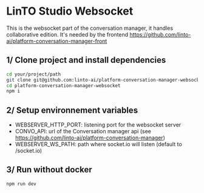 # LinTO Studio Websocket

This is the websocket part of the conversation manager, it handles collaborative edition. It's needed by the frontend https://github.com/linto-ai/platform-conversation-manager-front

## 1/ Clone project and install dependencies

```bash
cd your/project/path
git clone git@github.com:linto-ai/platform-conversation-manager-websocket.git
cd platform-conversation-manager-websocket
npm i
```

## 2/ Setup environnement variables

- WEBSERVER_HTTP_PORT: listening port for the websocket server
- CONVO_API: url of the Conversation manager api (see https://github.com/linto-ai/platform-conversation-manager)
- WEBSERVER_WS_PATH: path where socket.io will listen (default to /socket.io)

## 3/ Run without docker

```bash
npm run dev
```
